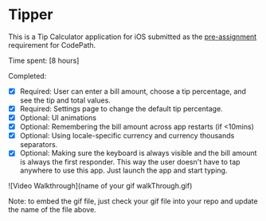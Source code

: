 # Tipper

This is a Tip Calculator application for iOS submitted as the [pre-assignment](https://gist.github.com/timothy1ee/7747214) requirement for CodePath.

Time spent: [8 hours]

Completed:

* [x] Required: User can enter a bill amount, choose a tip percentage, and see the tip and total values.
* [x] Required: Settings page to change the default tip percentage.
* [x] Optional: UI animations
* [x] Optional: Remembering the bill amount across app restarts (if <10mins)
* [x] Optional: Using locale-specific currency and currency thousands separators.
* [x] Optional: Making sure the keyboard is always visible and the bill amount is always the first responder. This way the user doesn't have to tap anywhere to use this app. Just launch the app and start typing.

![Video Walkthrough](name of your gif walkThrough.gif)

Note: to embed the gif file, just check your gif file into your repo and update the name of the file above.
